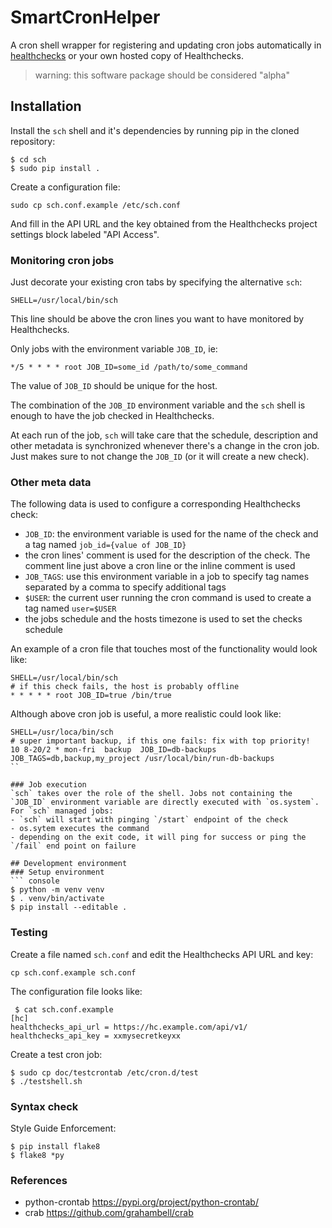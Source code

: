 # SmartCronHelper
A cron shell wrapper for registering and updating cron jobs automatically in
[healthchecks](https://healthchecks.io) or your own hosted copy of Healthchecks.

> warning: this software package should be considered "alpha"


## Installation
Install the `sch` shell and it's dependencies by running pip in the cloned
repository:
``` console
$ cd sch
$ sudo pip install .
```

Create a configuration file:
``` console
sudo cp sch.conf.example /etc/sch.conf
```
And fill in the API URL and the key obtained from the Healthchecks project
settings block labeled "API Access".

### Monitoring cron jobs
Just decorate your existing cron tabs by specifying the alternative `sch`:
```
SHELL=/usr/local/bin/sch
```
This line should be above the cron lines you want to have monitored by Healthchecks.

Only jobs with the environment variable `JOB_ID`, ie:
```
*/5 * * * * root JOB_ID=some_id /path/to/some_command
```
The value of `JOB_ID` should be unique for the host.

The combination of the `JOB_ID` environment variable and the `sch` shell is enough
to have the job checked in Healthchecks.

At each run of the job, `sch` will take care that the schedule, description and 
other metadata is synchronized whenever there's a change in the cron job. Just
makes sure to not change the `JOB_ID` (or it will create a new check).
 
### Other meta data
The following data is used to configure a corresponding Healthchecks check:
- `JOB_ID`: the environment variable is used for the name of the check and a tag named `job_id={value of JOB_ID}`
- the cron lines' comment is used for the description of the check. The comment line just above a cron line or the inline comment is used
- `JOB_TAGS`: use this environment variable in a job to specify tag names separated by a comma to specify additional tags
- `$USER`: the current user running the cron command is used to create a tag named `user=$USER`
- the jobs schedule and the hosts timezone is used to set the checks schedule

An example of a cron file that touches most of the functionality would look like:
```
SHELL=/usr/local/bin/sch
# if this check fails, the host is probably offline
* * * * * root JOB_ID=true /bin/true
```
Although above cron job is useful, a more realistic could look like:
```
SHELL=/usr/loca/bin/sch
# super important backup, if this one fails: fix with top priority!
10 8-20/2 * mon-fri  backup  JOB_ID=db-backups JOB_TAGS=db,backup,my_project /usr/local/bin/run-db-backups
``

### Job execution
`sch` takes over the role of the shell. Jobs not containing the `JOB_ID` environment variable are directly executed with `os.system`.
For `sch` managed jobs:
- `sch` will start with pinging `/start` endpoint of the check
- os.sytem executes the command
- depending on the exit code, it will ping for success or ping the `/fail` end point on failure

## Development environment
### Setup environment
``` console
$ python -m venv venv
$ . venv/bin/activate
$ pip install --editable .
```

### Testing
Create a file named `sch.conf` and edit the Healthchecks API URL and key:
``` console
cp sch.conf.example sch.conf
```
The configuration file looks like:
``` console
 $ cat sch.conf.example 
[hc]
healthchecks_api_url = https://hc.example.com/api/v1/
healthchecks_api_key = xxmysecretkeyxx
```
Create a test cron job:
``` console
$ sudo cp doc/testcrontab /etc/cron.d/test
$ ./testshell.sh
```

### Syntax check
Style Guide Enforcement:
``` console
$ pip install flake8
$ flake8 *py
```

### References
* python-crontab <https://pypi.org/project/python-crontab/>
* crab <https://github.com/grahambell/crab>
